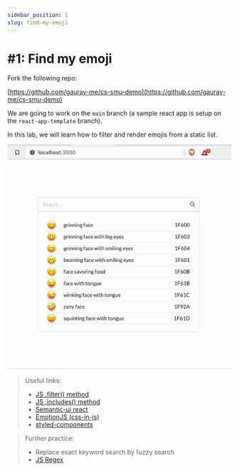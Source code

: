 ```yaml
---
sidebar_position: 1
slug: find-my-emoji
---
```


# #1: Find my emoji

Fork the following repo:

[https://github.com/gaurav-me/cs-smu-demo](https://github.com/gaurav-me/cs-smu-demo)

We are going to work on the `main` branch (a sample react app is setup on the `react-app-template` branch).

In this lab, we will learn how to filter and render emojis from a static list.

![](assets/static-demo.gif)

> Useful links:
>
> - [JS .filter() method](https://developer.mozilla.org/en-US/docs/Web/JavaScript/Reference/Global_Objects/Array/filter)
> - [JS .includes() method](https://developer.mozilla.org/en-US/docs/Web/JavaScript/Reference/Global_Objects/Array/includes)
> - [Semantic-ui react](https://react.semantic-ui.com/)
> - [EmotionJS (css-in-js)](https://emotion.sh/docs/introduction)
> - [styled-components](https://styled-components.com/docs/api#styled)

> Further practice:
>
> - Replace exact keyword search by fuzzy search
> - [JS Regex](https://developer.mozilla.org/en-US/docs/Web/JavaScript/Guide/Regular_expressions)
